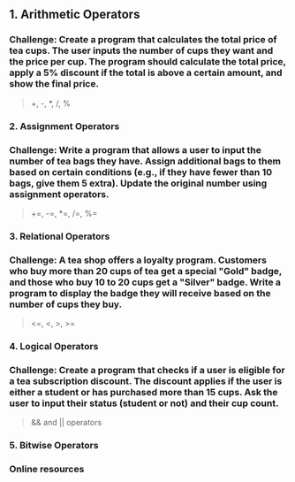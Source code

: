 ## 1. **Arithmetic Operators**

### **Challenge:** Create a program that calculates the total price of tea cups. The user inputs the number of cups they want and the price per cup. The program should calculate the total price, apply a 5% discount if the total is above a certain amount, and show the final price.

> +, -, \*, /, %

### 2. **Assignment Operators**

### **Challenge:** Write a program that allows a user to input the number of tea bags they have. Assign additional bags to them based on certain conditions (e.g., if they have fewer than 10 bags, give them 5 extra). Update the original number using assignment operators.

> +=, -=, \*=, /=, %=

### 3. **Relational Operators**

### **Challenge:** A tea shop offers a loyalty program. Customers who buy more than 20 cups of tea get a special "Gold" badge, and those who buy 10 to 20 cups get a "Silver" badge. Write a program to display the badge they will receive based on the number of cups they buy.

> <=, <, >, >=

### 4. **Logical Operators**

### **Challenge:** Create a program that checks if a user is eligible for a tea subscription discount. The discount applies if the user is either a student or has purchased more than 15 cups. Ask the user to input their status (student or not) and their cup count.

>  && and || operators

### 5. **Bitwise Operators**

### Online resources
